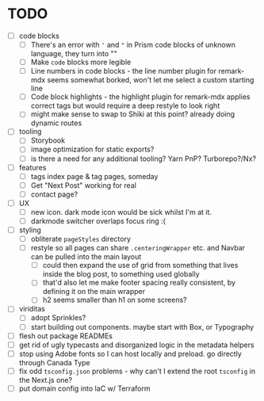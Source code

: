 # TODO

- [ ] code blocks
  - [ ] There's an error with `'` and `"` in Prism code blocks of unknown language, they turn into &quot;&quot;
  - [ ] Make `code` blocks more legible
  - [ ] Line numbers in code blocks - the line number plugin for remark-mdx seems somewhat borked, won't let me select a custom starting line
  - [ ] Code block highlights - the highlight plugin for remark-mdx applies correct tags but would require a deep restyle to look right
  - [ ] might make sense to swap to Shiki at this point? already doing dynamic routes
- [ ] tooling
  - [ ] Storybook
  - [ ] image optimization for static exports?
  - [ ] is there a need for any additional tooling? Yarn PnP? Turborepo?/Nx?
- [ ] features
  - [ ] tags index page & tag pages, someday
  - [ ] Get "Next Post" working for real
  - [ ] contact page?
- [ ] UX
  - [ ] new icon. dark mode icon would be sick whilst I'm at it.
  - [ ] darkmode switcher overlaps focus ring :(
- [ ] styling
  - [ ] obliterate `pageStyles` directory
  - [ ] restyle so all pages can share `.centeringWrapper` etc. and Navbar can be pulled into the main layout
    - [ ] could then expand the use of grid from something that lives inside the blog post, to something used globally
    - [ ] that'd also let me make footer spacing really consistent, by defining it on the main wrapper
    - [ ] h2 seems smaller than h1 on some screens?
- [ ] viriditas
  - [ ] adopt Sprinkles?
  - [ ] start building out components. maybe start with Box, or Typography
- [ ] flesh out package READMEs
- [ ] get rid of ugly typecasts and disorganized logic in the metadata helpers
- [ ] stop using Adobe fonts so I can host locally and preload. go directly through Canada Type
- [ ] fix odd `tsconfig.json` problems - why can't I extend the root `tsconfig` in the Next.js one?
- [ ] put domain config into IaC w/ Terraform

